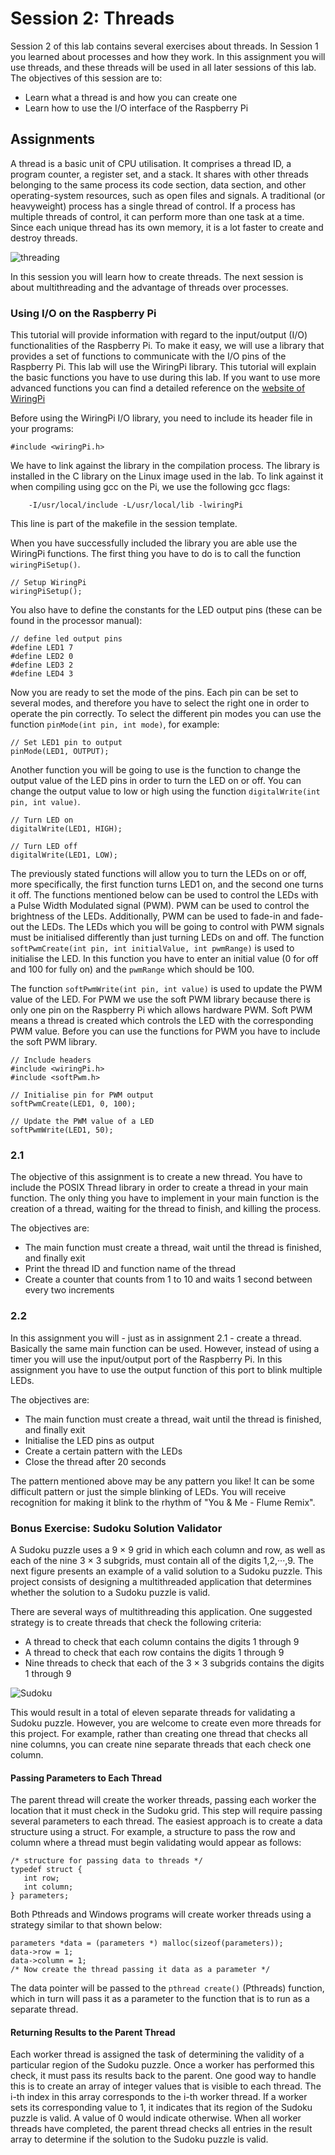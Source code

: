 # Session 2: Threads

Session 2 of this lab contains several exercises about threads. In Session 1
you learned about processes and how they work. In this assignment you will use
threads, and these threads will be used in all later sessions of this lab. The objectives of this
session are to:

- Learn what a thread is and how you can create one
- Learn how to use the I/O interface of the Raspberry Pi

## Assignments

A thread is a basic unit of CPU utilisation. It comprises a thread ID, a program counter, a register
set, and a stack. It shares with other threads belonging to the same process its code section, data
section, and other operating-system resources, such as open files and signals. A traditional (or
heavyweight) process has a single thread of control. If a process has multiple threads of control,
it can perform more than one task at a time. Since each unique thread has its own memory, it is
a lot faster to create and destroy threads.

![threading](./images/thread.png)

In this session you will learn how to create threads. The next session is about multithreading and the
advantage of threads over processes.

### Using I/O on the Raspberry Pi

This tutorial will provide information with regard to the input/output (I/O) functionalities of the
Raspberry Pi. To make it easy, we will use a library that provides a set of functions to
communicate with the I/O pins of the Raspberry Pi. This lab will use the WiringPi library. This
tutorial will explain the basic functions you have to use during this lab. If you want to use more
advanced functions you can find a detailed reference on the [website of WiringPi](http://www.wiringpi.com/reference, "Click Here")

Before using the WiringPi I/O library, you need to include its header file in your programs:

    #include <wiringPi.h>

We have to link against the library in the compilation process.
The library is installed in the C library on the Linux image used in the lab.
To link against it when compiling using gcc on the Pi, we use the following gcc flags:

		-I/usr/local/include -L/usr/local/lib -lwiringPi

This line is part of the makefile in the session template.

When you have successfully included the library you are able use the WiringPi functions.
The first thing you have to do is to call the function `wiringPiSetup()`.

    // Setup WiringPi
    wiringPiSetup();
 
You also have to define the constants for the LED output pins (these can be found in the processor manual):

    // define led output pins
    #define LED1 7
    #define LED2 0
    #define LED3 2
    #define LED4 3

Now you are ready to set the mode of the pins.
Each pin can be set to several modes, and therefore you have to select the right one in order to
operate the pin correctly.
To select the different pin modes you can use the function `pinMode(int pin, int mode)`,
for example:

    // Set LED1 pin to output
    pinMode(LED1, OUTPUT);

Another function you will be going to use is the function to change the output value of the LED pins
in order to turn the LED on or off.
You can change the output value to low or high using the function
`digitalWrite(int pin, int value)`.

    // Turn LED on
    digitalWrite(LED1, HIGH);

    // Turn LED off
    digitalWrite(LED1, LOW);

The previously stated functions will allow you to turn the LEDs on or off, more specifically, the
first function turns LED1 on, and the second one turns it off. The functions mentioned below can be
used to control the LEDs with a Pulse Width Modulated signal (PWM).
PWM can be used to control the brightness of the LEDs.
Additionally, PWM can be used to fade-in and fade-out the LEDs.
The LEDs which you will be going to control with PWM signals must be initialised differently than
just turning LEDs on and off.
The function `softPwmCreate(int pin, int initialValue, int pwmRange)` is used to initialise the LED.
In this function you have to enter an initial value (0 for off and 100 for fully on) and the
`pwmRange` which should be 100.

The function `softPwmWrite(int pin, int value)` is used to update the PWM value of the LED.
For PWM we use the soft PWM library because there is only one pin on the Raspberry Pi which allows
hardware PWM.
Soft PWM means a thread is created which controls the LED with the corresponding PWM value.
Before you can use the functions for PWM you have to include the soft PWM library.

    // Include headers
    #include <wiringPi.h>
    #include <softPwm.h>

    // Initialise pin for PWM output
    softPwmCreate(LED1, 0, 100);

    // Update the PWM value of a LED
    softPwmWrite(LED1, 50);

### 2.1

The objective of this assignment is to create a new thread. You have to include the POSIX Thread
library in order to create a thread in your main function. The only thing you have to implement in
your main function is the creation of a thread, waiting for the thread to finish, and killing the
process.

The objectives are:
- The main function must create a thread, wait until the thread is finished, and
  finally exit
- Print the thread ID and function name of the thread
- Create a counter that counts from 1 to 10 and waits 1 second between every two increments

### 2.2

In this assignment you will - just as in assignment 2.1 - create a thread. Basically the same main
function can be used. However, instead of using a timer you will use the input/output port of the
Raspberry Pi. In this assignment you have to use the output function of this port to blink multiple
LEDs.

The objectives are:
- The main function must create a thread, wait until the thread is finished, and finally exit
- Initialise the LED pins as output
- Create a certain pattern with the LEDs
- Close the thread after 20 seconds

The pattern mentioned above may be any pattern you like!
It can be some difficult pattern or just the simple blinking of LEDs.
You will receive recognition for making it blink to the rhythm of "You & Me - Flume Remix".

### Bonus Exercise: Sudoku Solution Validator

A Sudoku puzzle uses a 9 × 9 grid in which each column and row, as well as each of the nine
3 × 3 subgrids, must contain all of the digits 1,2,···,9. The next figure presents an example of
a valid solution to a Sudoku puzzle. This project consists of designing a multithreaded application that
determines whether the solution to a Sudoku puzzle is valid.

There are several ways of multithreading this application.
One suggested strategy is to create threads that check the following criteria:

- A thread to check that each column contains the digits 1 through 9
- A thread to check that each row contains the digits 1 through 9
- Nine threads to check that each of the 3 × 3 subgrids contains the digits 1 through 9

![Sudoku](./images/sudoku.png)

This would result in a total of eleven separate threads for validating a Sudoku puzzle. However, you
are welcome to create even more threads for this project. For example, rather than creating one
thread that checks all nine columns, you can create nine separate threads that each
check one column.

#### Passing Parameters to Each Thread

The parent thread will create the worker threads, passing each worker the location that it must
check in the Sudoku grid. This step will require passing several parameters to each thread. The
easiest approach is to create a data structure using a struct. For example, a structure to pass the
row and column where a thread must begin validating would appear as follows:

    /* structure for passing data to threads */
    typedef struct {
       int row;
       int column;
    } parameters;

Both Pthreads and Windows programs will create worker threads using a strategy similar to that shown
below:

    parameters *data = (parameters *) malloc(sizeof(parameters));
    data->row = 1;
    data->column = 1;
    /* Now create the thread passing it data as a parameter */

The data pointer will be passed to the `pthread create()` (Pthreads) function,
which in turn will pass it as a parameter to the function that is to run as a separate thread.

#### Returning Results to the Parent Thread

Each worker thread is assigned the task of determining the validity of a particular region of the
Sudoku puzzle. Once a worker has performed this check, it must pass its results back to the parent.
One good way to handle this is to create an array of integer values that is visible to each thread.
The i-th index in this array corresponds to the i-th worker thread. If a worker sets its corresponding
value to 1, it indicates that its region of the Sudoku puzzle is valid. A value of 0 would
indicate otherwise. When all worker threads have completed, the parent thread checks all entries in
the result array to determine if the solution to the Sudoku puzzle is valid.

